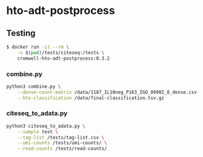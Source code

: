 # hto-adt-postprocess

## Testing

```bash
$ docker run -it --rm \
    -v $(pwd)/tests/citeseq:/tests \
    cromwell-hto-adt-postprocess:0.3.2
```

### combine.py

```bash
python3 combine.py \
    --dense-count-matrix /data/1187_IL10neg_P163_IGO_09902_8_dense.csv \
    --hto-classification /data/final-classification.tsv.gz
```

### citeseq_to_adata.py

```bash
python3 citeseq_to_adata.py \
    --sample test \
    --tag-list /tests/tag-list.csv \
    --umi-counts /tests/umi-counts/ \
    --read-counts /tests/read-counts/
```
